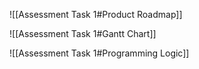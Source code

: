 ![[Assessment Task 1#Product Roadmap]]


![[Assessment Task 1#Gantt Chart]]

![[Assessment Task 1#Programming Logic]]


